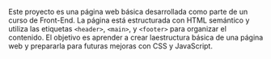 Este proyecto es una página web básica desarrollada como parte de un curso de Front-End.
La página está estructurada con HTML semántico y utiliza las etiquetas `<header>`,
`<main>`, y `<footer>` para organizar el contenido. El objetivo es aprender a crear laestructura básica de una página web y prepararla para futuras mejoras con CSS y
JavaScript.
